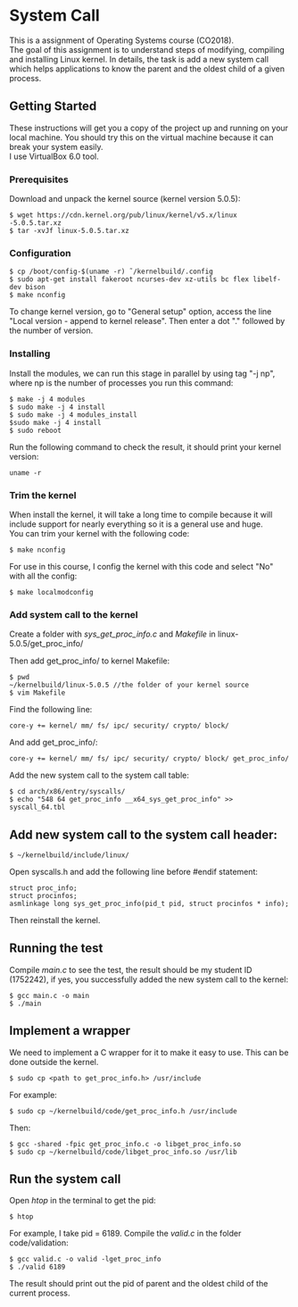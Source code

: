 # System Call

This is a assignment of Operating Systems course (CO2018). \
The goal of this assignment is to understand steps of modifying, compiling and installing Linux kernel. In details, the task is add a new system call which helps applications to know the parent and the oldest child of a given process.

## Getting Started

These instructions will get you a copy of the project up and running on your local machine. You should try this on the virtual machine because it can break your system easily. \
I use VirtualBox 6.0 tool.

### Prerequisites

Download and unpack the kernel source (kernel version 5.0.5):

```
$ wget https://cdn.kernel.org/pub/linux/kernel/v5.x/linux -5.0.5.tar.xz
$ tar -xvJf linux-5.0.5.tar.xz
```
### Configuration

```
$ cp /boot/config-$(uname -r) ˜/kernelbuild/.config
$ sudo apt-get install fakeroot ncurses-dev xz-utils bc flex libelf-dev bison
$ make nconfig
```
To change kernel version, go to "General setup" option, access the line "Local version - append to kernel release". Then enter a dot "." followed by the number of version. 

### Installing

Install the modules, we can run this stage in parallel by using tag "-j np", where np is the number of processes you run this command:

```
$ make -j 4 modules
$ sudo make -j 4 install
$ sudo make -j 4 modules_install
$sudo make -j 4 install
$ sudo reboot
```

Run the following command to check the result, it should print your kernel version:

```
uname -r
```

### Trim the kernel

When install the kernel, it will take a long time to compile because it will include support for nearly everything so it is a general use and huge. \
You can trim your kernel with the following code:

```
$ make nconfig
```

For use in this course, I config the kernel with this code and select "No" with all the config:

```
$ make localmodconfig
```
### Add system call to the kernel

Create a folder with *sys_get_proc_info.c* and *Makefile* in linux-5.0.5/get_proc_info/ 

Then add get_proc_info/ to kernel Makefile:

```
$ pwd
~/kernelbuild/linux-5.0.5 //the folder of your kernel source
$ vim Makefile
```
Find the following line:

```
core-y += kernel/ mm/ fs/ ipc/ security/ crypto/ block/
```

And add get_proc_info/:

```
core-y += kernel/ mm/ fs/ ipc/ security/ crypto/ block/ get_proc_info/
```

Add the new system call to the system call table: 

```
$ cd arch/x86/entry/syscalls/
$ echo "548 64 get_proc_info __x64_sys_get_proc_info" >> syscall_64.tbl
```

## Add new system call to the system call header:

```
$ ~/kernelbuild/include/linux/
```
Open syscalls.h and add the following line before #endif statement:

```
struct proc_info;
struct procinfos;
asmlinkage long sys_get_proc_info(pid_t pid, struct procinfos * info);
```
Then reinstall the kernel.

## Running the test

Compile *main.c* to see the test, the result should be my student ID (1752242), if yes, you successfully added the new system call to the kernel:
```
$ gcc main.c -o main
$ ./main
```

## Implement a wrapper

We need to implement a C wrapper for it to make it easy to use. This can be done outside the kernel.
```
$ sudo cp <path to get_proc_info.h> /usr/include
```
For example:
``` 
$ sudo cp ~/kernelbuild/code/get_proc_info.h /usr/include
```
Then: 
```
$ gcc -shared -fpic get_proc_info.c -o libget_proc_info.so
$ sudo cp ~/kernelbuild/code/libget_proc_info.so /usr/lib
```

## Run the system call

Open *htop* in the terminal to get the pid:

```
$ htop
```
For example, I take pid = 6189.
Compile the *valid.c* in the folder code/validation:

```
$ gcc valid.c -o valid -lget_proc_info
$ ./valid 6189
```

The result should print out the pid of parent and the oldest child of the current process.
